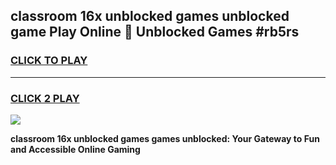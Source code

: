 
## classroom 16x unblocked games unblocked game Play Online 👋 Unblocked Games #rb5rs
<h3>
<a href="https://premium.freeplayer.one?title=classroom_16x_unblocked_games&ref=21F">CLICK TO PLAY</a></h3>
<hr>

<h3>
<a href="https://premium.freeplayer.one?title=classroom_16x_unblocked_games&ref=21F">CLICK 2 PLAY</a>
  
</h3>

<a href="https://premium.freeplayer.one?title=classroom_16x_unblocked_games&ref=21F/"><img src="https://clearcache.store/games.png"></a>


**classroom 16x unblocked games games unblocked: Your Gateway to Fun and Accessible Online Gaming**
